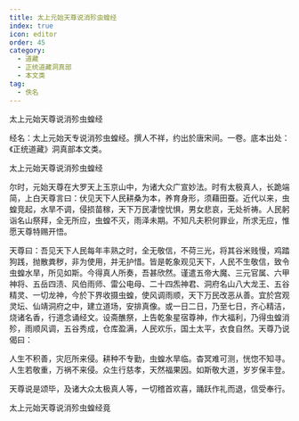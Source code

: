 ```yaml
---
title: 太上元始天尊说消殄虫蝗经
index: true
icon: editor
order: 45
category:
  - 道藏
  - 正统道藏洞真部
  - 本文类
tag:
  - 佚名
---
```


太上元始天尊说消殄虫蝗经  

经名：太上元始天专说消殄虫蝗经。撰人不祥，约出於唐宋间。一卷。底本出处：《正统道藏》洞真部本文类。  

太上元始天尊说消殄虫蝗经  

尔时，元始天尊在大罗天上玉京山中，为诸大众广宣妙法。时有太极真人，长跪端简，上白天尊言曰：伏见天下人民耕桑为本，养育身形，须藉田蚕。近代以来，虫蝗竞起，水旱不调，侵损苗稼，天下万民凄惶忧惧，男女悲哀，无处祈祷。人民躬诣名山祭拜，全无所应，虫蝗不灭，雨泽未期。不知凡夫积何罪业，所求无应，惟愿天尊特赐开悟。  

天尊曰：吾见天下人民每年丰熟之时，全无敬信，不荷三光，将其谷米贱慢，鸡踏狗践，抛散粪秽，非为使用，并无护惜。皆是乾象观见天下，人民不生敬信，致令虫蝗水旱，所见如斯。今得真人所奏，吾甚欣然。谨遣五帝大魔、三元官属、六甲神将、五岳四渍、风伯雨师、雷公电母、二十四炁神君、洞府名山八大龙王、五谷精灵、一切龙神，今於下界收摄虫蝗，使风调雨顺，天下万民改恶从善。宜於宫观灵坛、仙靖洞府之中，建立道场，安排真像。或一日二日，乃至七日，齐心精洁，烧诸名香，行道念诵经文。设斋醮祭，上告乾象星宿尊神，作大福利，乃得虫蝗消殄，雨顺风调，五谷秀成，仓库盈满，人民欢乐，国土太平，衣食自然。天尊乃说偈曰：  

人生不积善，灾厄所来侵。耕种不专勤，虫蝗水旱临。杳冥难可测，恍惚不知寻。人生若敬重，万祸不来侵。众生行慈孝，天然福果因。如斯敬大道，岁岁保丰登。  

天尊说是颂毕，及诸大众太极真人等，一切稽首欢喜，踊跃作礼而退，信受奉行。  

太上元始天尊说消殄虫蝗经竟  
